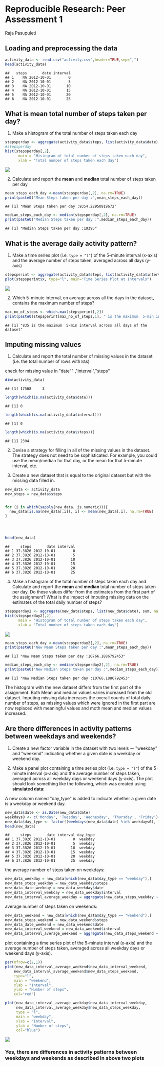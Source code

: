 # Reproducible Research: Peer Assessment 1
Raja Pasupuleti  


## Loading and preprocessing the data

```r
activity_data <- read.csv("activity.csv",header=TRUE,sep=",")
head(activity_data)
```

```
##   steps       date interval
## 1    NA 2012-10-01        0
## 2    NA 2012-10-01        5
## 3    NA 2012-10-01       10
## 4    NA 2012-10-01       15
## 5    NA 2012-10-01       20
## 6    NA 2012-10-01       25
```


## What is mean total number of steps taken per day?

1. Make a histogram of the total number of steps taken each day





```r
stepsperday <- aggregate(activity_data$steps, list(activity_data$date), sum, na.rm=TRUE)
#stepsperday
hist(stepsperday[,2],
      main = "Histogram of total number of steps taken each day", 
      xlab = "Total number of steps taken each day")
```

![](PA1_template_files/figure-html/unnamed-chunk-2-1.png) 

2. Calculate and report the **mean** and **median** total number of steps taken per day


```r
mean_steps_each_day <-mean(stepsperday[,2], na.rm=TRUE)
print(paste0("Mean Steps taken per day :",mean_steps_each_day))
```

```
## [1] "Mean Steps taken per day :9354.22950819672"
```

```r
median_steps_each_day <- median(stepsperday[,2], na.rm=TRUE)
print(paste0("Median Steps taken per day :",median_steps_each_day))
```

```
## [1] "Median Steps taken per day :10395"
```



## What is the average daily activity pattern?
1. Make a time series plot (i.e. `type = "l"`) of the 5-minute interval (x-axis) and the average number of steps taken, averaged across all days (y-axis)


```r
stepsperint <- aggregate(activity_data$steps, list(activity_data$interval), mean, na.rm=TRUE)
plot(stepsperint$x, type="l", main="Time Series Plot at Intervals")
```

![](PA1_template_files/figure-html/unnamed-chunk-4-1.png) 

2. Which 5-minute interval, on average across all the days in the dataset, contains the maximum number of steps?


```r
max_no_of_steps <- which.max(stepsperint[,2])
print(paste0(stepsperint[max_no_of_steps,1], " is the maximum  5-min interval across all days of the dataset"))
```

```
## [1] "835 is the maximum  5-min interval across all days of the dataset"
```


## Imputing missing values

1. Calculate and report the total number of missing values in the dataset (i.e. the total number of rows with `NA`s)

check for missing value in "date"" ,"interval","steps"


```r
dim(activity_data)
```

```
## [1] 17568     3
```

```r
length(which(is.na(activity_data$date)))
```

```
## [1] 0
```

```r
length(which(is.na(activity_data$interval)))
```

```
## [1] 0
```

```r
length(which(is.na(activity_data$steps)))
```

```
## [1] 2304
```

2. Devise a strategy for filling in all of the missing values in the dataset. The strategy does not need to be sophisticated. For example, you could use the mean/median for that day, or the mean for that 5-minute interval, etc.

3. Create a new dataset that is equal to the original dataset but with the missing data filled in.




```r
new_data <- activity_data
new_steps = new_data$steps


for (i in which(sapply(new_data, is.numeric))){
  new_data[is.na(new_data[,i]), i] <- mean(new_data[,i], na.rm=TRUE)
}




head(new_data)
```

```
##     steps       date interval
## 1 37.3826 2012-10-01        0
## 2 37.3826 2012-10-01        5
## 3 37.3826 2012-10-01       10
## 4 37.3826 2012-10-01       15
## 5 37.3826 2012-10-01       20
## 6 37.3826 2012-10-01       25
```

4. Make a histogram of the total number of steps taken each day and Calculate and report the **mean** and **median** total number of steps taken per day. Do these values differ from the estimates from the first part of the assignment? What is the impact of imputing missing data on the estimates of the total daily number of steps?


```r
stepsperday2 <- aggregate(new_data$steps, list(new_data$date), sum, na.rm=TRUE)
hist(stepsperday2[,2],
      main = "Histogram of total number of steps taken each day", 
      xlab = "Total number of steps taken each day")
```

![](PA1_template_files/figure-html/unnamed-chunk-8-1.png) 

```r
mean_steps_each_day <-mean(stepsperday2[,2], na.rm=TRUE)
print(paste0("New Mean Steps taken per day :",mean_steps_each_day))
```

```
## [1] "New Mean Steps taken per day :10766.1886792453"
```

```r
median_steps_each_day <- median(stepsperday2[,2], na.rm=TRUE)
print(paste0("New Median Steps taken per day :",median_steps_each_day))
```

```
## [1] "New Median Steps taken per day :10766.1886792453"
```
The histogram with the new dataset differs from the first part of the assignment. Both Mean and  median values varies increased from the old dataset. Imputing missing data increases the overall counts of total daily number of steps, as  missing values which were ignored in the first part are now replaced with meaningful values and moth mean and median values increased.



## Are there differences in activity patterns between weekdays and weekends?


1. Create a new factor variable in the dataset with two levels -- "weekday" and "weekend" indicating whether a given date is a weekday or weekend day.

1. Make a panel plot containing a time series plot (i.e. `type = "l"`) of the 5-minute interval (x-axis) and the average number of steps taken, averaged across all weekday days or weekend days (y-axis). The plot should look something like the following, which was created using **simulated data**:

A new column named "day_type" is added to indicate whether a given date is a weekday or weekend day.


```r
new_data$date <- as.Date(new_data$date)
weekdays0 <- c('Monday', 'Tuesday', 'Wednesday', 'Thursday', 'Friday')
new_data$day_type <- factor((weekdays(new_data$date) %in% weekdays0), levels = c(FALSE, TRUE), labels = c('weekend', 'weekday'))
head(new_data)
```

```
##     steps       date interval day_type
## 1 37.3826 2012-10-01        0  weekday
## 2 37.3826 2012-10-01        5  weekday
## 3 37.3826 2012-10-01       10  weekday
## 4 37.3826 2012-10-01       15  weekday
## 5 37.3826 2012-10-01       20  weekday
## 6 37.3826 2012-10-01       25  weekday
```
the average number of steps taken on weekdays:


```r
new_data_weekday = new_data[which(new_data$day_type == "weekday"),]
new_data_steps_weekday = new_data_weekday$steps
new_data_date_weekday = new_data_weekday$date
new_data_interval_weekday = new_data_weekday$interval
new_data_interval_average_weekday = aggregate(new_data_steps_weekday ~ new_data_interval_weekday, FUN = mean, na.action = na.omit)
```

average number of steps taken on weekends: 


```r
new_data_weekend = new_data[which(new_data$day_type == "weekend"),]
new_data_steps_weekend = new_data_weekend$steps
new_data_date_weekend = new_data_weekend$date
new_data_interval_weekend = new_data_weekend$interval
new_data_interval_average_weekend = aggregate(new_data_steps_weekend ~ new_data_interval_weekend, FUN = mean, na.action = na.omit)
```
plot containing a time series plot of the 5-minute interval (x-axis) and the average number of steps taken, averaged across all weekday days or weekend days (y-axis). 


```r
par(mfrow=c(2,1))
plot(new_data_interval_average_weekend$new_data_interval_weekend,
    new_data_interval_average_weekend$new_data_steps_weekend,
    type="l",
    main = "weekend",
    xlab = "Interval",  
    ylab = "Number of steps",
    col="red")

plot(new_data_interval_average_weekday$new_data_interval_weekday,
     new_data_interval_average_weekday$new_data_steps_weekday,
     type = "l", 
     main = "weekday", 
     xlab = "Interval",  
     ylab = "Number of steps",
     col="blue")
```

![](PA1_template_files/figure-html/unnamed-chunk-12-1.png) 


### Yes, there are differences in activity patterns between weekdays and weekends as described in above two plots
